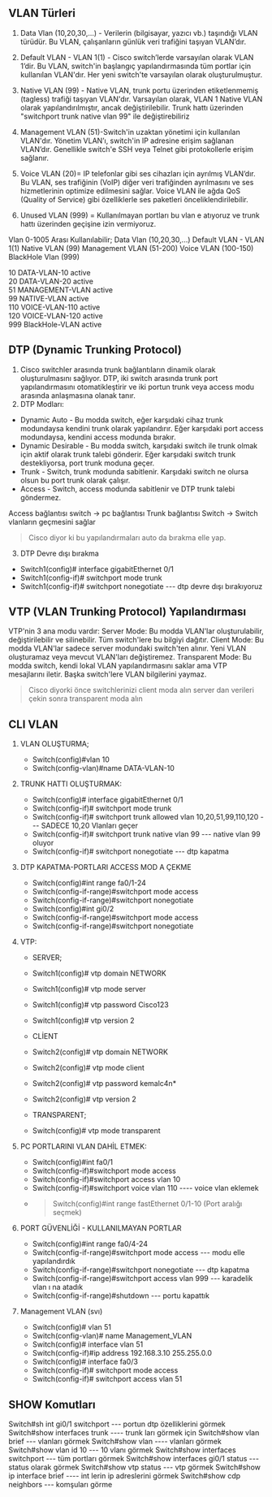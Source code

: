 ## VLAN Türleri
1. Data Vlan (10,20,30,...) - Verilerin (bilgisayar, yazıcı vb.) taşındığı VLAN türüdür. Bu VLAN, çalışanların günlük veri trafiğini taşıyan VLAN’dır.

2. Default VLAN - VLAN 1(1) - Cisco switch’lerde varsayılan olarak VLAN 1’dir. Bu VLAN, switch'in başlangıç yapılandırmasında tüm portlar için kullanılan VLAN'dır. Her yeni switch'te varsayılan olarak oluşturulmuştur.

3. Native VLAN (99) - Native VLAN, trunk portu üzerinden etiketlenmemiş (tagless) trafiği taşıyan VLAN'dır. Varsayılan olarak, VLAN 1 Native VLAN olarak yapılandırılmıştır, ancak değiştirilebilir. Trunk hattı üzerinden "switchport trunk native vlan 99" ile değiştirebiliriz

4. Management VLAN (51)-Switch'in uzaktan yönetimi için kullanılan VLAN'dır. Yönetim VLAN’ı, switch'in IP adresine erişim sağlanan VLAN’dır. Genellikle switch'e SSH veya Telnet gibi protokollerle erişim sağlanır.

5. Voice VLAN (20)= IP telefonlar gibi ses cihazları için ayrılmış VLAN’dır. Bu VLAN, ses trafiğinin (VoIP) diğer veri trafiğinden ayrılmasını ve ses hizmetlerinin optimize edilmesini sağlar. Voice VLAN ile ağda QoS (Quality of Service) gibi özelliklerle ses paketleri önceliklendirilebilir.

6. Unused VLAN (999) = Kullanılmayan portları bu vlan e atıyoruz ve trunk hattı üzerinden geçişine izin vermiyoruz.

Vlan 0-1005 Arası Kullanılabilir;
Data Vlan (10,20,30,...)
Default VLAN - VLAN 1(1)
Native VLAN (99)
Management VLAN (51-200)
Voice VLAN (100-150)
BlackHole Vlan (999)

10   DATA-VLAN-10                     active    
20   DATA-VLAN-20                     active    
51   MANAGEMENT-VLAN                  active    
99   NATIVE-VLAN                      active    
110  VOICE-VLAN-110                   active    
120  VOICE-VLAN-120                   active    
999  BlackHole-VLAN                   active 
 


## DTP (Dynamic Trunking Protocol)
1. Cisco switchler arasında trunk bağlantıların dinamik olarak oluşturulmasını sağlıyor. DTP, iki switch arasında trunk port yapılandırmasını otomatikleştirir ve iki portun trunk veya access modu arasında anlaşmasına olanak tanır. 
2. DTP Modları:
- Dynamic Auto - Bu modda switch, eğer karşıdaki cihaz trunk modundaysa kendini trunk olarak yapılandırır. Eğer karşıdaki port access modundaysa, kendini access modunda bırakır.
- Dynamic Desirable - Bu modda switch, karşıdaki switch ile trunk olmak için aktif olarak trunk talebi gönderir. Eğer karşıdaki switch trunk destekliyorsa, port trunk moduna geçer.
- Trunk - Switch, trunk modunda sabitlenir. Karşıdaki switch ne olursa olsun bu port trunk olarak çalışır.
- Access - Switch, access modunda sabitlenir ve DTP trunk talebi göndermez.

Access bağlantısı switch -> pc bağlantısı 
Trunk bağlantısı Switch -> Switch vlanların geçmesini sağlar

> Cisco diyor ki bu yapılandırmaları auto da bırakma elle yap. 

3. DTP Devre dışı bırakma
- Switch1(config)# interface gigabitEthernet 0/1
- Switch1(config-if)# switchport mode trunk
- Switch1(config-if)# switchport nonegotiate --- dtp devre dışı bırakıyoruz

## VTP (VLAN Trunking Protocol) Yapılandırması
VTP'nin 3 ana modu vardır:
Server Mode: Bu modda VLAN'lar oluşturulabilir, değiştirilebilir ve silinebilir. Tüm switch'lere bu bilgiyi dağıtır.
Client Mode: Bu modda VLAN'lar sadece server modundaki switch'ten alınır. Yeni VLAN oluşturamaz veya mevcut VLAN'ları değiştiremez.
Transparent Mode: Bu modda switch, kendi lokal VLAN yapılandırmasını saklar ama VTP mesajlarını iletir. Başka switch'lere VLAN bilgilerini yaymaz.
> Cisco diyorki önce switchlerinizi client moda alın server dan verileri çekin sonra transparent moda alın


## CLI VLAN
1. VLAN OLUŞTURMA;
    - Switch(config)#vlan 10
    - Switch(config-vlan)#name DATA-VLAN-10

2. TRUNK HATTI OLUŞTURMAK:
    - Switch(config)# interface gigabitEthernet 0/1
    - Switch(config-if)# switchport mode trunk
    - Switch(config-if)# switchport trunk allowed vlan 10,20,51,99,110,120 --- SADECE 10,20 Vlanları geçer
    - Switch(config-if)# switchport trunk native vlan 99 --- native vlan 99 oluyor
    - Switch(config-if)# switchport nonegotiate --- dtp kapatma
      
3. DTP KAPATMA-PORTLARI ACCESS MOD A ÇEKME
    - Switch(config)#int range fa0/1-24
    - Switch(config-if-range)#switchport mode access
    - Switch(config-if-range)#switchport nonegotiate
    - Switch(config)#int gi0/2
    - Switch(config-if-range)#switchport mode access
    - Switch(config-if-range)#switchport nonegotiate

4. VTP:
    - SERVER;
    - Switch1(config)# vtp domain NETWORK
    - Switch1(config)# vtp mode server
    - Switch1(config)# vtp password Cisco123
    - Switch1(config)# vtp version 2
  
    - CLİENT
    - Switch2(config)# vtp domain NETWORK
    - Switch2(config)# vtp mode client
    - Switch2(config)# vtp password kemalc4n*
    - Switch2(config)# vtp version 2
  
    - TRANSPARENT;
    - Switch(config)# vtp mode transparent

      
5. PC PORTLARINI VLAN DAHİL ETMEK:
    - Switch(config)#int fa0/1
    - Switch(config-if)#switchport mode access 
    - Switch(config-if)#switchport access vlan 10
    - Switch(config-if)#switchport voice vlan 110 ---- voice vlan eklemek
    - > Switch(config)#int range fastEthernet 0/1-10 (Port aralığı seçmek)

6. PORT GÜVENLİĞİ - KULLANILMAYAN PORTLAR
    - Switch(config)#int range fa0/4-24
    - Switch(config-if-range)#switchport mode access --- modu elle yapılandırdık
    - Switch(config-if-range)#switchport nonegotiate --- dtp kapatma
    - Switch(config-if-range)#switchport access vlan 999 --- karadelik vlan ı na atadık
    - Switch(config-if-range)#shutdown  --- portu kapattık

7. Management VLAN (svı)
    - Switch(config)# vlan 51
    - Switch(config-vlan)# name Management_VLAN
    - Switch(config)# interface vlan 51
    - Switch(config-if)#ip address 192.168.3.10 255.255.0.0
    - Switch(config)# interface fa0/3
    - Switch(config-if)# switchport mode access
    - Switch(config-if)# switchport access vlan 51



 ## SHOW Komutları
Switch#sh int gi0/1 switchport  --- portun dtp özelliklerini görmek
Switch#show interfaces trunk  ---- trunk ları görmek için
Switch#show vlan brief  --- vlanları görmek
Switch#show vlan  ---- vlanları görmek
Switch#show vlan id 10 --- 10 vlanı görmek
Switch#show interfaces switchport --- tüm portları görmek 
Switch#show interfaces gi0/1 status --- status olarak görmek
Switch#show vtp status --- vtp görmek
Switch#show ip interface brief  ---- int lerin ip adreslerini görmek
Switch#show cdp neighbors --- komşuları görme


